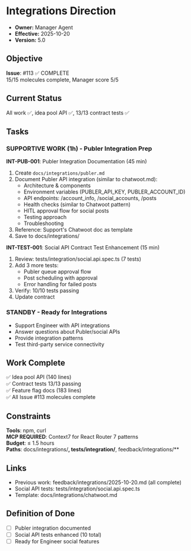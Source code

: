 # Integrations Direction

- **Owner:** Manager Agent
- **Effective:** 2025-10-20
- **Version:** 5.0

## Objective

**Issue**: #113 ✅ COMPLETE  
15/15 molecules complete, Manager score 5/5

## Current Status

All work ✅, idea pool API ✅, 13/13 contract tests ✅

## Tasks

### SUPPORTIVE WORK (1h) - Publer Integration Prep

**INT-PUB-001**: Publer Integration Documentation (45 min)
1. Create `docs/integrations/publer.md`
2. Document Publer API integration (similar to chatwoot.md):
   - Architecture & components
   - Environment variables (PUBLER_API_KEY, PUBLER_ACCOUNT_ID)
   - API endpoints: /account_info, /social_accounts, /posts
   - Health checks (similar to Chatwoot pattern)
   - HITL approval flow for social posts
   - Testing approach
   - Troubleshooting
3. Reference: Support's Chatwoot doc as template
4. Save to docs/integrations/

**INT-TEST-001**: Social API Contract Test Enhancement (15 min)
1. Review: tests/integration/social.api.spec.ts (7 tests)
2. Add 3 more tests:
   - Publer queue approval flow
   - Post scheduling with approval
   - Error handling for failed posts
3. Verify: 10/10 tests passing
4. Update contract

### STANDBY - Ready for Integrations

- Support Engineer with API integrations
- Answer questions about Publer/social APIs
- Provide integration patterns
- Test third-party service connectivity

## Work Complete

✅ Idea pool API (140 lines)  
✅ Contract tests 13/13 passing  
✅ Feature flag docs (183 lines)  
✅ All Issue #113 molecules complete

## Constraints

**Tools**: npm, curl  
**MCP REQUIRED**: Context7 for React Router 7 patterns  
**Budget**: ≤ 1.5 hours  
**Paths**: docs/integrations/**, tests/integration/**, feedback/integrations/**

## Links

- Previous work: feedback/integrations/2025-10-20.md (all complete)
- Social API tests: tests/integration/social.api.spec.ts
- Template: docs/integrations/chatwoot.md

## Definition of Done

- [ ] Publer integration documented
- [ ] Social API tests enhanced (10 total)
- [ ] Ready for Engineer social features
